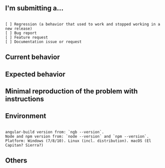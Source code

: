 <!--
We will close this issue if you don't provide the needed information.
For feature requests, delete the form below and describe the requirements and use case.
-->

## I'm submitting a...
<!-- Check one of the following options with "x" -->
<pre><code>
[ ] Regression (a behavior that used to work and stopped working in a new release)
[ ] Bug report  <!-- Please search GitHub for a similar issue or PR before submitting -->
[ ] Feature request
[ ] Documentation issue or request
</code></pre>

## Current behavior
<!-- Describe the current behavior. -->

## Expected behavior
<!-- Describe what the desired behavior would be. -->


## Minimal reproduction of the problem with instructions
<!--
For bug reports please provide the *STEPS TO REPRODUCE* and if possible a *MINIMAL DEMO* of the problem via
https://plnkr.co or similar (you can use this template as a starting point: http://plnkr.co/edit/tpl:AvJOMERrnz94ekVua0u5).
-->

## Environment
<pre><code>
angular-build version from: `ngb --version`.
Node and npm version from: `node --version` and `npm --version`.
Platform: Windows (7/8/10). Linux (incl. distribution). macOS (El Capitan? Sierra?)
</code></pre>

## Others
<!-- Anything else relevant? -->